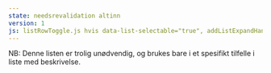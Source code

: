 ```yaml
---
state: needsrevalidation altinn
version: 1
js: listRowToggle.js hvis data-list-selectable="true", addListExpandHandler.js hvis data-toggle="collapse", clickableRow.js hvis klasser .a-clickable .a-selectable
---
```

NB: Denne listen er trolig unødvendig, og brukes bare i et spesifikt tilfelle i liste med beskrivelse.

